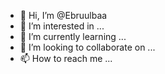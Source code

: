 - 👋 Hi, I’m @Ebruulbaa
- 👀 I’m interested in ...
- 🌱 I’m currently learning ...
- 💞️ I’m looking to collaborate on ...
- 📫 How to reach me ...

<!---
Ebruulbaa/Ebruulbaa is a ✨ special ✨ repository because its `README.md` (this file) appears on your GitHub profile.
You can click the Preview link to take a look at your changes.
--->
